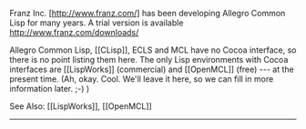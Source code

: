

Franz Inc. [http://www.franz.com/] has been developing Allegro Common Lisp for many years.  A trial version is
available  http://www.franz.com/downloads/

Allegro Common Lisp, [[CLisp]], ECLS and MCL have no Cocoa interface, so there is no point listing them here. The only Lisp environments with Cocoa interfaces are [[LispWorks]] (commercial) and  [[OpenMCL]] (free) --- at the present time. (Ah, okay. Cool. We'll leave it here, so we can fill in more information later. ;-) )

See Also:  [[LispWorks]], [[OpenMCL]]

----